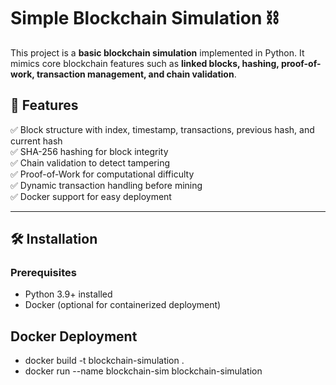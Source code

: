 # Simple Blockchain Simulation ⛓️

This project is a **basic blockchain simulation** implemented in Python. It mimics core blockchain features such as **linked blocks, hashing, proof-of-work, transaction management, and chain validation**.

## 🚀 Features
✅ Block structure with index, timestamp, transactions, previous hash, and current hash  
✅ SHA-256 hashing for block integrity  
✅ Chain validation to detect tampering  
✅ Proof-of-Work for computational difficulty  
✅ Dynamic transaction handling before mining  
✅ Docker support for easy deployment  

---

## 🛠️ Installation

### Prerequisites
- Python 3.9+ installed
- Docker (optional for containerized deployment)

## Docker Deployment
- docker build -t blockchain-simulation .
- docker run --name blockchain-sim blockchain-simulation
